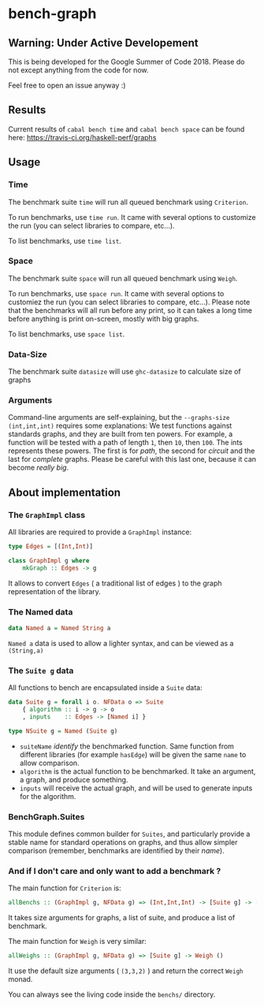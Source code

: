 ﻿# bench-graph

## Warning: Under Active Developement
This is being developed for the Google Summer of Code 2018.
Please do not except anything from the code for now. 

Feel free to open an issue anyway :)

## Results
Current results of `cabal bench time` and `cabal bench space` can be found here: https://travis-ci.org/haskell-perf/graphs

## Usage

### Time
The benchmark suite `time` will run all queued benchmark using `Criterion`.

To run benchmarks, use `time run`. It came with several options to customize the run (you can select libraries to compare, etc...).

To list benchmarks, use `time list`.

### Space

The benchmark suite `space` will run all queued benchmark using `Weigh`.

To run benchmarks, use `space run`. It came with several options to customiez the run (you can select libraries to compare, etc...).
Please note that the benchmarks will all run before any print, so it can takes a long time before anything is print on-screen, mostly with big graphs.

To list benchmarks, use `space list`.

### Data-Size
The benchmark suite `datasize` will use `ghc-datasize` to calculate size of graphs

### Arguments

Command-line arguments are self-explaining, but the `--graphs-size (int,int,int)` requires some explanations:
We test functions against standards graphs, and they are built from ten powers. For example, a function will be tested with a path of length `1`, then `10`, then `100`. The ints represents these powers. The first is for _path_, the second for _circuit_ and the last for _complete_ graphs. Please be careful with this last one, because it can become _really big_.

## About implementation

### The `GraphImpl` class

All libraries are required to provide a `GraphImpl` instance:
```Haskell
type Edges = [(Int,Int)]

class GraphImpl g where
    mkGraph :: Edges -> g
```

It allows to convert `Edges` ( a traditional list of edges ) to the graph representation of the library.

### The Named data

```Haskell
data Named a = Named String a
```
`Named a` data is used to allow a lighter syntax, and can be viewed as a `(String,a)`

### The `Suite g` data

All functions to bench are encapsulated inside a `Suite` data:
```Haskell
data Suite g = forall i o. NFData o => Suite
    { algorithm :: i -> g -> o
    , inputs    :: Edges -> [Named i] }

type NSuite g = Named (Suite g)
```

* `suiteName` _identify_ the benchmarked function. Same function from different libraries (for example `hasEdge`) will be given the same `name` to allow comparison.
* `algorithm` is the actual function to be benchmarked. It take an argument, a graph, and produce something.
* `inputs` will receive the actual graph, and will be used to generate inputs for the algorithm.

### BenchGraph.Suites

This module defines common builder for `Suites`, and particularly provide a stable name for standard operations on graphs, and thus allow simpler comparison (remember, benchmarks are identified by their _name_).

### And if I don't care and only want to add a benchmark ?

The main function for `Criterion` is:
```Haskell
allBenchs :: (GraphImpl g, NFData g) => (Int,Int,Int) -> [Suite g] -> [Benchmark]
```

It takes size arguments for graphs, a list of suite, and produce a list of benchmark.

The main function for `Weigh` is very similar:
```Haskell
allWeighs :: (GraphImpl g, NFData g) => [Suite g] -> Weigh ()
```

It use the default size arguments ( `(3,3,2)` ) and return the correct `Weigh` monad.

You can always see the living code inside the `benchs/` directory.
